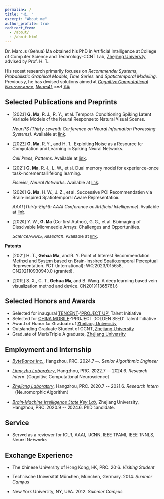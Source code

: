 ```yaml
---
permalink: /
title: "Hi, "
excerpt: "About me"
author_profile: true
redirect_from: 
  - /about/
  - /about.html
---
```


Dr. Marcus (Gehua) Ma obtained his PhD in Artificial Intelligence at College of Computer Science and Technology-CCNT Lab, [Zhejiang University](https://www.zju.edu.cn/english/), advised by Prof. H. T..

His recent research primarily focuses on *Recommender Systems*, *Probabilistic Graphical Models*, *Time Series*, and *Spatiotemporal Modeling*. Previously, he has devised solutions aimed at [*Cognitive Computational Neuroscience*](https://doi.org/10.1038/s41593-018-0210-5), [*NeuroAI*](https://doi.org/10.1038/s41467-023-37180-x), and [*XAI*](https://doi.org/10.1073/pnas.1900654116).


Selected Publications and Preprints 
-----

+ [2023] **G. Ma**, R. J., R. Y., et al. Temporal Conditioning Spiking Latent Variable Models of the Neural Response to Natural Visual Scenes.

   *NeurIPS (Thirty-seventh Conference on Neural Information Processing Systems)*. Available at [link](https://neurips.cc/virtual/2023/poster/71480).
  

+ [2022] **G. Ma**, R. Y., and H. T.. Exploiting Noise as a Resource for Computation and Learning in Spiking Neural Networks.

   *Cell Press, Patterns*. Available at [link](https://www.cell.com/patterns/fulltext/S2666-3899(23)00200-3#%20).


+ [2021] **G. Ma**, R. J., L. W., et al. Dual memory model for experience-once task-incremental lifelong learning.

   *Elsevier, Neural Networks*. Available at [link](https://www.researchgate.net/publication/372391901_Dual_memory_model_for_experience-once_task-incremental_lifelong_learning).

+ [2020] **G. Ma**, H. W., J. Z., et al. Successive POI Recommendation via Brain-inspired Spatiotemporal Aware Representation.

  *AAAI (Thirty-Eighth AAAI Conference on Artificial Intelligence)*. Available at [link](https://ojs.aaai.org/index.php/AAAI/article/view/27813).


+ [2020] Y. W., **G. Ma** (Co-first Author), G. G., et al. Bioimaging of Dissolvable Microneedle Arrays: Challenges and Opportunities.

   *Science/AAAS, Research*. Available at [link](http://dx.doi.org/10.34133/2022/9758491). 

**Patents**

+ [2021] H. T., **Gehua Ma**, and R. Y. Point of Interest Recommendation Method and System based on Brain-inspired Spatiotemporal Perceptual Representation. PCT (International): WO/2023/015658, CN202110930940.0 (granted).

+ [2019] S. X., C. T., **Gehua Ma**, and B. Wang. A deep learning based vein visualization method and device. CN201911365761.6

Selected Honors and Awards
-----
+ Selected for inaugural [TENCENT](https://www.tencent.com/en-us)-['PROJECT UP'](https://join.qq.com/qingyun.html) Talent Initiative
+ Selected for [CHINA MOBILE](https://www.chinamobileltd.com/en/global/home.php)-'PROJECT GOLDEN SEED' Talent Initiative
+ Award of Honor for Graduate of [Zhejiang University](https://www.zju.edu.cn/english/) 
+ Outstanding Graduate Student of CCNT, [Zhejiang University](https://www.zju.edu.cn/english/) 
+ Graduate of Merit/Triple A graduate, [Zhejiang University](https://www.zju.edu.cn/english/)

Employment and Internship
-----

+ [*ByteDance Inc.*](https://www.bytedance.com/en/), Hangzhou, PRC. 2024.7 --. *Senior Algorithmic Engineer*

+ [*Liangzhu Laboratory*](http://liangzhulab.zju.edu.cn), Hangzhou, PRC. 2022.7 -- 2024.6. *Research Intern*（Cognitive Computational Neuroscience）

+ [*Zhejiang Laboratory*](https://www.zhejianglab.com/home), Hangzhou, PRC. 2020.7 -- 2021.6. *Research Intern*（Neuromorphic Algorithm）

+ [*Brain-Machine Intelligence State Key Lab*](http://fit.zju.edu.cn/fitcn/2023/0406/c34346a2738116/page.htm), Zhejiang University, Hangzhou, PRC. 2020.9 -- 2024.6. PhD candidate. 

Service
-----
+ Served as a reviewer for ICLR, AAAI, IJCNN, IEEE TPAMI, IEEE TNNLS, Neural Networks.
  
Exchange Experience
-----
+ The Chinese University of Hong Kong, HK, PRC. 2016. *Visiting Student*
  
+ Technische Universität München, München, Germany. 2014. *Summer Campus*

+ New York University, NY, USA. 2012. *Summer Campus*
